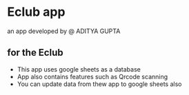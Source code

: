 # Eclub app
  an app developed by @ ADITYA GUPTA 
## for the Eclub
* This app uses google sheets as a database
* App also contains features such as Qrcode scanning
* You can update data from thew app to google sheets also
